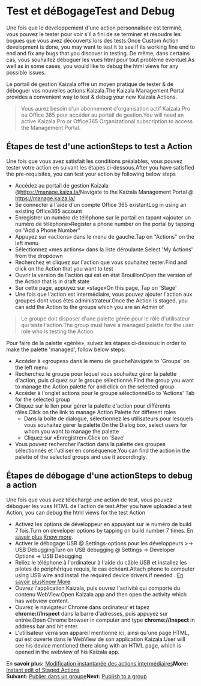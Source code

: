 # <a name="test-and-debug"></a><span data-ttu-id="a27aa-101">Test et déBogage</span><span class="sxs-lookup"><span data-stu-id="a27aa-101">Test and Debug</span></span>

<span data-ttu-id="a27aa-102">Une fois que le développement d'une action personnalisée est terminé, vous pouvez le tester pour voir s'il a fini de se terminer et résoudre les bogues que vous avez découverts lors des tests.</span><span class="sxs-lookup"><span data-stu-id="a27aa-102">Once Custom Action development is done, you may want to test it to see if its working fine end to end and fix any bugs that you discover in testing.</span></span> <span data-ttu-id="a27aa-103">De même, dans certains cas, vous souhaitez déboguer les vues html pour tout problème éventuel.</span><span class="sxs-lookup"><span data-stu-id="a27aa-103">As well as in some cases, you would like to debug the html views for any possible issues.</span></span>

<span data-ttu-id="a27aa-104">Le portail de gestion Kaizala offre un moyen pratique de tester & de déboguer vos nouvelles actions Kaizala.</span><span class="sxs-lookup"><span data-stu-id="a27aa-104">The Kaizala Management Portal provides a convenient way to test & debug your new Kaizala Actions.</span></span> 
>   <span data-ttu-id="a27aa-105">Vous aurez besoin d'un abonnement d'organisation actif Kaizala Pro ou Office 365 pour accéder au portail de gestion.</span><span class="sxs-lookup"><span data-stu-id="a27aa-105">You will need an active Kaizala Pro or Office365 Organizational subscription to access the Management Portal.</span></span>

## <a name="steps-to-test-a-action"></a><span data-ttu-id="a27aa-106">Étapes de test d'une action</span><span class="sxs-lookup"><span data-stu-id="a27aa-106">Steps to test a Action</span></span>

<span data-ttu-id="a27aa-107">Une fois que vous avez satisfait les conditions préalables, vous pouvez tester votre action en suivant les étapes ci-dessous.</span><span class="sxs-lookup"><span data-stu-id="a27aa-107">After you have satisfied the pre-requisites, you can test your action by following below steps</span></span>

*   <span data-ttu-id="a27aa-108">Accédez au portail de gestion Kaizala @https://manage.kaiza.la/</span><span class="sxs-lookup"><span data-stu-id="a27aa-108">Navigate to the Kaizala Management Portal @ https://manage.kaiza.la/</span></span>
*    <span data-ttu-id="a27aa-109">Se connecter à l'aide d'un compte Office 365 existant</span><span class="sxs-lookup"><span data-stu-id="a27aa-109">Log in using an existing Office365 account</span></span>
*    <span data-ttu-id="a27aa-110">Enregistrer un numéro de téléphone sur le portail en tapant «ajouter un numéro de téléphone»</span><span class="sxs-lookup"><span data-stu-id="a27aa-110">Register a phone number on the portal by tapping on “Add a Phone Number”</span></span>
*    <span data-ttu-id="a27aa-111">Appuyez sur «actions» dans le menu de gauche.</span><span class="sxs-lookup"><span data-stu-id="a27aa-111">Tap on "Actions" on the left menu</span></span>
*    <span data-ttu-id="a27aa-112">Sélectionnez «mes actions» dans la liste déroulante.</span><span class="sxs-lookup"><span data-stu-id="a27aa-112">Select 'My Actions' from the dropdown</span></span>
*    <span data-ttu-id="a27aa-113">Recherchez et cliquez sur l'action que vous souhaitez tester.</span><span class="sxs-lookup"><span data-stu-id="a27aa-113">Find and click on the Action that you want to test</span></span> 
*    <span data-ttu-id="a27aa-114">Ouvrir la version de l'action qui est en état Brouillon</span><span class="sxs-lookup"><span data-stu-id="a27aa-114">Open the version of the Action that is in draft state</span></span>
*    <span data-ttu-id="a27aa-115">Sur cette page, appuyez sur «stage»</span><span class="sxs-lookup"><span data-stu-id="a27aa-115">On this page, Tap on 'Stage'</span></span>
*    <span data-ttu-id="a27aa-116">Une fois que l'action est intermédiaire, vous pouvez ajouter l'action aux groupes dont vous êtes administrateur.</span><span class="sxs-lookup"><span data-stu-id="a27aa-116">Once the Action is staged, you can add the Action to the groups which you are an Admin of</span></span>

> <span data-ttu-id="a27aa-117">Le groupe doit disposer d'une palette gérée pour le rôle d'utilisateur qui teste l'action.</span><span class="sxs-lookup"><span data-stu-id="a27aa-117">The group must have a managed palette for the user role who is testing the Action</span></span>

<span data-ttu-id="a27aa-118">Pour faire de la palette «gérée», suivez les étapes ci-dessous:</span><span class="sxs-lookup"><span data-stu-id="a27aa-118">In order to make the palette 'managed', follow below steps:</span></span>
*    <span data-ttu-id="a27aa-119">Accéder à «groupes» dans le menu de gauche</span><span class="sxs-lookup"><span data-stu-id="a27aa-119">Navigate to 'Groups' on the left menu</span></span>
*    <span data-ttu-id="a27aa-120">Recherchez le groupe pour lequel vous souhaitez gérer la palette d'action, puis cliquez sur le groupe sélectionné.</span><span class="sxs-lookup"><span data-stu-id="a27aa-120">Find the group you want to manage the Action palette for and click on the selected group</span></span>
*    <span data-ttu-id="a27aa-121">Accéder à l'onglet actions pour le groupe sélectionné</span><span class="sxs-lookup"><span data-stu-id="a27aa-121">Go to 'Actions' Tab for the selected group</span></span>
*    <span data-ttu-id="a27aa-122">Cliquez sur le lien pour gérer la palette d'action pour différents rôles.</span><span class="sxs-lookup"><span data-stu-id="a27aa-122">Click on the link to manage Action Palette for different roles</span></span>
     *    <span data-ttu-id="a27aa-123">Dans la boîte de dialogue, sélectionnez les utilisateurs pour lesquels vous souhaitez gérer la palette.</span><span class="sxs-lookup"><span data-stu-id="a27aa-123">On the Dialog box, select users for whom you want to manage the palette</span></span>
     *    <span data-ttu-id="a27aa-124">Cliquez sur «Enregistrer».</span><span class="sxs-lookup"><span data-stu-id="a27aa-124">Click on 'Save'</span></span>
*    <span data-ttu-id="a27aa-125">Vous pouvez rechercher l'action dans la palette des groupes sélectionnés et l'utiliser en conséquence.</span><span class="sxs-lookup"><span data-stu-id="a27aa-125">You can find the action in the palette of the selected groups and use it accordingly.</span></span>

## <a name="steps-to-debug-a-action"></a><span data-ttu-id="a27aa-126">Étapes de débogage d'une action</span><span class="sxs-lookup"><span data-stu-id="a27aa-126">Steps to debug a action</span></span>

<span data-ttu-id="a27aa-127">Une fois que vous avez téléchargé une action de test, vous pouvez déboguer les vues HTML de l'action de test.</span><span class="sxs-lookup"><span data-stu-id="a27aa-127">After you have uploaded a test Action, you can debug the html views for the test Action</span></span>

*   <span data-ttu-id="a27aa-128">Activez les options de développeur en appuyant sur le numéro de build 7 fois.</span><span class="sxs-lookup"><span data-stu-id="a27aa-128">Turn on developer options by tapping on build number 7 times.</span></span> <span data-ttu-id="a27aa-129">En [savoir plus](https://www.androidcentral.com/how-enable-developer-settings-android-42).</span><span class="sxs-lookup"><span data-stu-id="a27aa-129">[Know more](https://www.androidcentral.com/how-enable-developer-settings-android-42).</span></span>
*   <span data-ttu-id="a27aa-130">Activer le débogage USB @ Settings-options pour les développeurs >-> USB Debugging</span><span class="sxs-lookup"><span data-stu-id="a27aa-130">Turn on USB debugging @ Settings -> Developer Options -> USB Debugging</span></span>
*   <span data-ttu-id="a27aa-131">Reliez le téléphone à l'ordinateur à l'aide du câble USB et installez les pilotes de périphérique requis, le cas échéant.</span><span class="sxs-lookup"><span data-stu-id="a27aa-131">Attach phone to computer using USB wire and install the required device drivers if needed .</span></span> [<span data-ttu-id="a27aa-132">En savoir plus</span><span class="sxs-lookup"><span data-stu-id="a27aa-132">Know More</span></span>](https://developer.android.com/studio/run/oem-usb.html)
*   <span data-ttu-id="a27aa-133">Ouvrez l'application Kaizala, puis ouvrez l'activité qui comporte du contenu WebView.</span><span class="sxs-lookup"><span data-stu-id="a27aa-133">Open Kaizala app and then open the activity which has webview content.</span></span>
*   <span data-ttu-id="a27aa-134">Ouvrez le navigateur Chrome dans ordinateur et tapez **chrome://Inspect** dans la barre d'adresses, puis appuyez sur entrée.</span><span class="sxs-lookup"><span data-stu-id="a27aa-134">Open Chrome browser in computer and type **chrome://inspect** in address bar and hit enter.</span></span> 
*   <span data-ttu-id="a27aa-135">L'utilisateur verra son appareil mentionné ici, ainsi qu'une page HTML, qui est ouverte dans le WebView de son application Kaizala.</span><span class="sxs-lookup"><span data-stu-id="a27aa-135">User will see his device mentioned there along with an HTML page, which is opened in the webview of his Kaizala app.</span></span>


<span data-ttu-id="a27aa-136">En **savoir plus:** [Modification instantanée des actions intermédiaires](EditAction.md)</span><span class="sxs-lookup"><span data-stu-id="a27aa-136">**More:** [Instant edit of Staged Actions](EditAction.md)</span></span></br>
<span data-ttu-id="a27aa-137">**Suivant:** [Publier dans un groupe](publish.md)</span><span class="sxs-lookup"><span data-stu-id="a27aa-137">**Next:** [Publish to a group](publish.md)</span></span>
